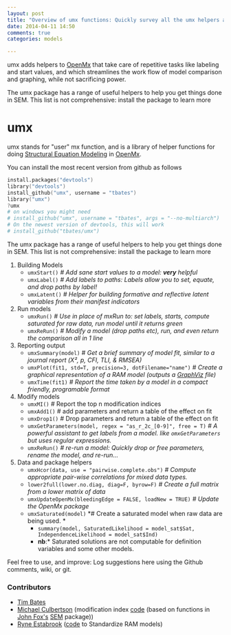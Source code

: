 ```yaml
---
layout: post
title: "Overview of umx functions: Quickly survey all the umx helpers available to you"
date: 2014-04-11 14:50
comments: true
categories: models

---
```


<p>umx adds helpers to <a href="http://openmx.psyc.virginia.edu">OpenMx</a> that take care of repetitive tasks like labeling and start values, and which streamlines the work flow of model comparison and graphing, while not sacrificing power.</p>

<p>The umx package has a range of useful helpers to help you get things done in SEM. This list is not comprehensive: install the package to learn more</p>

# umx
umx stands for "user" mx function, and is a library of helper functions for doing [Structural Equation Modeling](http://en.wikipedia.org/wiki/Structural_equation_modeling) in [OpenMx](http://openmx.psyc.virginia.edu).

You can install the most recent version from github as follows

```S
install.packages("devtools")
library("devtools")
install_github("umx", username = "tbates")
library("umx")
?umx
# on windows you might need
# install_github("umx", username = "tbates", args = "--no-multiarch")
# On the newest version of devtools, this will work
# install_github("tbates/umx")
```
The umx package has a range of useful helpers to help you get things done in SEM. This list is not comprehensive: install the package to learn more

1. Building Models
	* `umxStart()` *# Add sane start values to a model: **very** helpful*
	* `umxLabel()` *# Add labels to paths: Labels allow you to set, equate, and drop paths by label!*
	* `umxLatent()` *# Helper for building formative and reflective latent variables from their manifest indicators*
2. Run models
	* `umxRun()` *# Use in place of mxRun to: set labels, starts, compute saturated for raw data, run model until it returns green*
	* `umxReRun()` *# Modify a model (drop paths etc), run, and even return the comparison all in 1 line*
3. Reporting output
	* `umxSummary(model)` # *Get a brief summary of model fit, similar to a journal report (Χ², p, CFI, TLI, & RMSEA)*
	* `umxPlot(fit1, std=T, precision=3, dotFilename="name")` # *Create a graphical representation of a RAM model (outputs a [GraphViz](http://www.graphviz.org/Gallery.php) file)*
	* `umxTime(fit1)`  *# Report the time taken by a model in a compact friendly, programable format*
3. Modify models
	* `umxMI()` # Report the top n modification indices
	* `umxAdd1()` # add parameters and return a table of the effect on fit
	* `umxDrop1()` # Drop parameters and return a table of the effect on fit
	* `umxGetParameters(model, regex = "as_r_2c_[0-9]", free = T)` *# A powerful assistant to get labels from a model. like `omxGetParameters` but uses regular expressions.*
	* `umxReRun()` *# re-run a model: Quickly drop or free parameters, rename the model, and re-run...*
4. Data and package helpers
	* `umxHcor(data, use = "pairwise.complete.obs")` *# Compute appropriate pair-wise correlations for mixed data types.*
	* `lower2full(lower.no.diag, diag=F, byrow=F)`  *# Create a full matrix from a lower matrix of data*
	* `umxUpdateOpenMx(bleedingEdge = FALSE, loadNew = TRUE)` *# Update the OpenMx package*
	* `umxSaturated(model)` *# Create a saturated model when raw data are being used. *
		* `summary(model, SaturatedLikelihood = model_sat$Sat, IndependenceLikelihood = model_sat$Ind)`
		* **nb**:* Saturated solutions are not computable for definition variables and some other models.

Feel free to use, and improve: Log suggestions here using the Github comments, wiki, or git.

### Contributors
* [Tim Bates](tim.bates@ed.ac.uk)
* [Michael Culbertson]() (modification index [code](http://openmx.psyc.virginia.edu/thread/1019) (based on functions in [John Fox's](http://socserv.mcmaster.ca/jfox/Misc/sem/SEM-paper.pdf) [SEM](http://cran.r-project.org/web/packages/sem) package))
* [Ryne Estabrook]() ([code](http://openmx.psyc.virginia.edu/thread/718) to Standardize RAM models)
